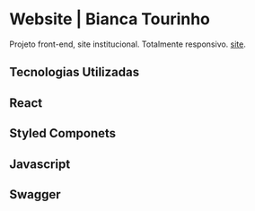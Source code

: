 # Website | Bianca Tourinho

Projeto front-end, site institucional. Totalmente responsivo. [site](https://biancatourinho.com.br).

## Tecnologias Utilizadas
## React
## Styled Componets
## Javascript
## Swagger


